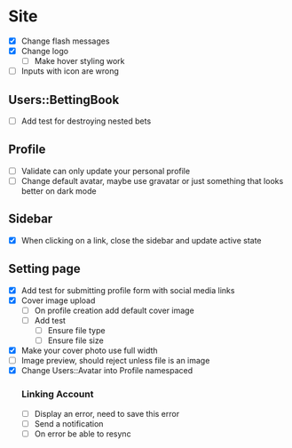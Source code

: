 # Site
- [x] Change flash messages
- [x] Change logo
  - [ ] Make hover styling work
- [ ] Inputs with icon are wrong

## Users::BettingBook
- [ ] Add test for destroying nested bets

## Profile
- [ ] Validate can only update your personal profile
- [ ] Change default avatar, maybe use gravatar or just something that looks better on dark mode

## Sidebar
- [x] When clicking on a link, close the sidebar and update active state

## Setting page
- [x] Add test for submitting profile form with social media links
- [x] Cover image upload
  - [ ] On profile creation add default cover image
  - [ ] Add test
    - [ ] Ensure file type
    - [ ] Ensure file size
- [x] Make your cover photo use full width
- [ ] Image preview, should reject unless file is an image
- [x] Change Users::Avatar into Profile namespaced
  ### Linking Account
  - [ ] Display an error, need to save this error
  - [ ] Send a notification
  - [ ] On error be able to resync
